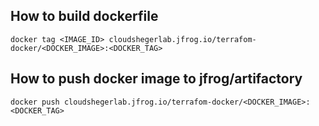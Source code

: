 ## How to build dockerfile
```
docker tag <IMAGE_ID> cloudshegerlab.jfrog.io/terrafom-docker/<DOCKER_IMAGE>:<DOCKER_TAG>
```
## How to push docker image to jfrog/artifactory
```
docker push cloudshegerlab.jfrog.io/terrafom-docker/<DOCKER_IMAGE>:<DOCKER_TAG>
```